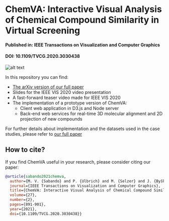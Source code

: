 # ChemVA: Interactive Visual Analysis of Chemical Compound Similarity in Virtual Screening #

#### Published in: IEEE Transactions on Visualization and Computer Graphics ####
#### DOI: 10.1109/TVCG.2020.3030438 ####

![alt text](https://github.com/VirginiaSabando/ChemVA/blob/master/teaser_image.jpeg?raw=true)


In this repository you can find:
* [The arXiv version of our full paper](https://arxiv.org/abs/2008.13150)
* Slides for the IEEE VIS 2020 video presentation
* A fast-forward teaser video made for IEEE VIS 2020
* The implementation of a prototype version of ChemVA:
	* Client web application in D3.js and Node server
	* Back-end web services for real-time 3D molecular alignment and 2D projection of new compounds

For further details about implementation and the datasets used in the case studies, please refer to [our full paper](https://arxiv.org/abs/2008.13150)

## How to cite? ##

If you find ChemVA useful in your research, please consider citing our paper:

```bibtex
@article{sabando2021chemva,  
  author={M. V. {Sabando} and P. {Ulbrich} and M. {Selzer} and J. {Byška} and J. {Mičan} and I. {Ponzoni} and A. J. {Soto} and M. L. {Ganuza} and B. {Kozlíková}},
  journal={IEEE Transactions on Visualization and Computer Graphics},   
  title={ChemVA: Interactive Visual Analysis of Chemical Compound Similarity in Virtual Screening},   
  volume={27},  
  number={2},  
  pages={891-901}, 
  year={2021},  
  doi={10.1109/TVCG.2020.3030438}}
```
